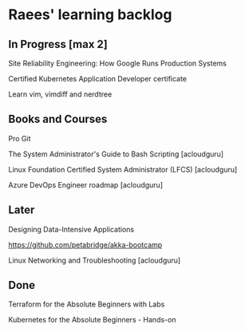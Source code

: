 # Raees' learning backlog

## In Progress [max 2]
Site Reliability Engineering: How Google Runs Production Systems

Certified Kubernetes Application Developer certificate

Learn vim, vimdiff and nerdtree

## Books and Courses
Pro Git

The System Administrator's Guide to Bash Scripting [acloudguru]

Linux Foundation Certified System Administrator (LFCS) [acloudguru]

Azure DevOps Engineer roadmap [acloudguru]

## Later
Designing Data-Intensive Applications

https://github.com/petabridge/akka-bootcamp

Linux Networking and Troubleshooting [acloudguru]

## Done
Terraform for the Absolute Beginners with Labs

Kubernetes for the Absolute Beginners - Hands-on
